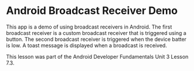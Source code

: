 # Android Broadcast Receiver Demo

This app is a demo of using broadcast receivers in Android.  The first broadcast receiver is a custom
broadcast receiver that is triggered using a button.  The second broadcast receiver is triggered when
the device batter is low.  A toast message is displayed when a broadcast is received.

This lesson was part of the Android Developer Fundamentals Unit 3 Lesson 7.3.
